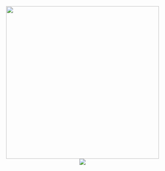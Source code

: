 <p align="center">
  <img width="400" src="https://cloud.githubusercontent.com/assets/82437/4970014/f952eba4-6875-11e4-8930-27d94be9feee.png">
  <br/>
  <img src="https://codeship.com/projects/ebc21970-4aa4-0132-eb1f-2eec968ed96f/status">
</p>
